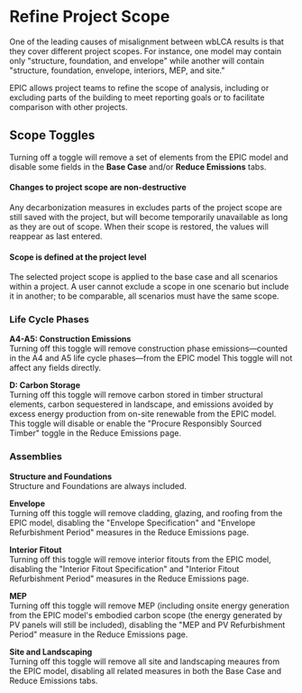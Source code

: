 # Refine Project Scope

One of the leading causes of misalignment between wbLCA results is that they cover different project scopes. For instance, one model may contain only "structure, foundation, and envelope" while another will contain "structure, foundation, envelope, interiors, MEP, and site."

EPIC allows project teams to refine the scope of analysis, including or excluding parts of the building to meet reporting goals or to facilitate comparison with other projects.

## Scope Toggles

Turning off a toggle will remove a set of elements from the EPIC model and disable some fields in the **Base Case** and/or **Reduce Emissions** tabs.

#### Changes to project scope are non-destructive

Any decarbonization measures in excludes parts of the project scope are still saved with the project, but will become temporarily unavailable as long as they are out of scope. When their scope is restored, the values will reappear as last entered.

#### Scope is defined at the project level

The selected project scope is applied to the base case and all scenarios within a project. A user cannot exclude a scope in one scenario but include it in another; to be comparable, all scenarios must have the same scope.

### Life Cycle Phases

**A4-A5: Construction Emissions**\
Turning off this toggle will remove construction phase emissions—counted in the A4 and A5 life cycle phases—from the EPIC model This toggle will not affect any fields directly.

**D: Carbon Storage**\
Turning off this toggle will remove carbon stored in timber structural elements, carbon sequestered in landscape, and emissions avoided by excess energy production from on-site renewable from the EPIC model. This toggle will disable or enable the "Procure Responsibly Sourced Timber" toggle in the Reduce Emissions page.

### Assemblies

**Structure and Foundations**\
Structure and Foundations are always included.

**Envelope**\
Turning off this toggle will remove cladding, glazing, and roofing from the EPIC model, disabling the "Envelope Specification" and "Envelope Refurbishment Period" measures in the Reduce Emissions page.

**Interior Fitout**\
Turning off this toggle will remove interior fitouts from the EPIC model, disabling the "Interior Fitout Specification" and "Interior Fitout Refurbishment Period" measures in the Reduce Emissions page.

**MEP**\
Turning off this toggle will remove MEP (including onsite energy generation from the EPIC model's embodied carbon scope (the energy generated by PV panels will still be included), disabling the "MEP and PV Refurbishment Period" measure in the Reduce Emissions page.

**Site and Landscaping**\
Turning off this toggle will remove all site and landscaping meaures from the EPIC model, disabling all related measures in both the Base Case and Reduce Emissions tabs.

